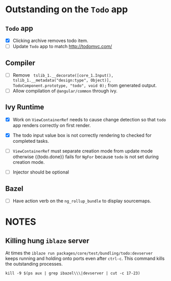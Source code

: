 # Outstanding on the `Todo` app

## `Todo` app
- [X] Clicking archive removes todo item.
- [ ] Update `Todo` app to match http://todomvc.com/

## Compiler
- [ ] Remove ` tslib_1.__decorate([core_1.Input(), tslib_1.__metadata("design:type", Object)], TodoComponent.prototype, "todo", void 0);` from generated output.
- [ ] Allow compilation of `@angular/common` through ivy.
 
## Ivy Runtime
- [X] Work on `ViewContainerRef` needs to cause change detection so that `todo` app renders correctly on first render.
- [X] The todo input value box is not correctly rendering to checked for completed tasks.
- [ ] `ViewContainerRef` must separate creation mode from update mode otherwise {{todo.done}} fails for `NgFor` because `todo` is not set during creation mode.
- [ ] Injector should be optional


## Bazel

- [ ] Have action verb on the `ng_rollup_bundle` to display sourcemaps.

# NOTES

## Killing hung `iblaze` server

At times the `iblaze run packages/core/test/bundling/todo:devserver` keeps running and holding onto
ports even after `ctrl-c`. This command kills the outstanding processes.

```
kill -9 $(ps aux | grep ibazel\\\|devserver | cut -c 17-23)
```